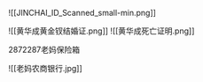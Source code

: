 ![[JINCHAI_ID_Scanned_small-min.png]]

![[黄华成黄金钗结婚证.png]]
![[黄华成死亡证明.png]]

2872287老妈保险箱

![[老妈农商银行.jpg]]